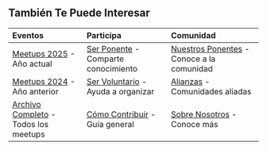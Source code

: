## <i class="fas fa-star"></i> También Te Puede Interesar

| <i class="fas fa-calendar"></i> **Eventos** | <i class="fas fa-microphone"></i> **Participa** | <i class="fas fa-users"></i> **Comunidad** |
|:---|:---|:---|
| [Meetups 2025](meetups/2025/) - Año actual | [Ser Ponente](comunidad/ponentes/) - Comparte conocimiento | [Nuestros Ponentes](comunidad/ponentes/) - Conoce a la comunidad |
| [Meetups 2024](meetups/2024/) - Año anterior | [Ser Voluntario](comunidad/voluntarios/) - Ayuda a organizar | [Alianzas](comunidad/alianzas/) - Comunidades aliadas |
| [Archivo Completo](meetups/) - Todos los meetups | [Cómo Contribuir](comunidad/como-contribuir/) - Guía general | [Sobre Nosotros](about/) - Conoce más |
